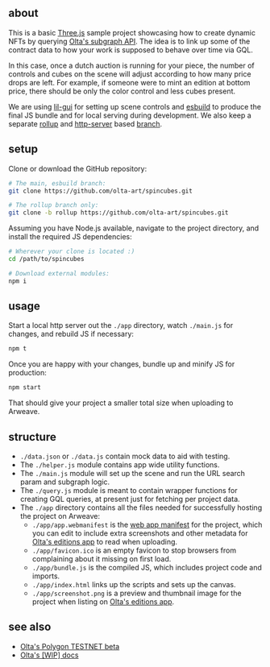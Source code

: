 ## about

This is a basic [Three.js](https://github.com/mrdoob/three.js/) sample project showcasing how to create dynamic NFTs by querying [Olta's subgraph API](https://api.thegraph.com/subgraphs/name/olta-art/mumbai-v1/). The idea is to link up some of the contract data to how your work is supposed to behave over time via GQL.

In this case, once a dutch auction is running for your piece, the number of controls and cubes on the scene will adjust according to how many price drops are left. For example, if someone were to mint an edition at bottom price, there should be only the color control and less cubes present.

We are using [lil-gui](https://github.com/georgealways/lil-gui/) for setting up scene controls and [esbuild](https://github.com/evanw/esbuild) to produce the final JS bundle and for local serving during development. We also keep a separate [rollup](https://github.com/rollup/rollup) and [http-server](https://github.com/http-party/http-server) based [branch](https://github.com/olta-art/spincubes/tree/rollup).

## setup

Clone or download the GitHub repository:

```sh
# The main, esbuild branch:
git clone https://github.com/olta-art/spincubes.git

# The rollup branch only:
git clone -b rollup https://github.com/olta-art/spincubes.git
```

Assuming you have Node.js available, navigate to the project directory, and install the required JS dependencies:

```sh
# Wherever your clone is located :)
cd /path/to/spincubes

# Download external modules:
npm i
```

## usage

Start a local http server out the `./app` directory, watch `./main.js` for changes, and rebuild JS if necessary:

```sh
npm t
```

Once you are happy with your changes, bundle up and minify JS for production:

```sh
npm start
```

That should give your project a smaller total size when uploading to Arweave.

## structure

- `./data.json` or `./data.js` contain mock data to aid with testing.
- The `./helper.js` module contains app wide utility functions.
- The `./main.js` module will set up the scene and run the URL search param and subgraph logic.
- The `./query.js` module is meant to contain wrapper functions for creating GQL queries, at present just for fetching per project data.
- The `./app` directory contains all the files needed for successfully hosting the project on Arweave:
  - `./app/app.webmanifest` is the [web app manifest](https://developer.mozilla.org/en-US/docs/Web/Manifest) for the project, which you can edit to include extra screenshots and other metadata for [Olta's editions app](https://beta.olta.art/mumbai/) to read when uploading.
  - `./app/favicon.ico` is an empty favicon to stop browsers from complaining about it missing on first load.
  - `./app/bundle.js` is the compiled JS, which includes project code and imports.
  - `./app/index.html` links up the scripts and sets up the canvas.
  - `./app/screenshot.png` is a preview and thumbnail image for the project when listing on [Olta's editions app](https://beta.olta.art/mumbai/).

## see also

- [Olta's Polygon TESTNET beta](https://beta.olta.art/mumbai/)
- [Olta's [WIP] docs](https://docs.olta.art/)
